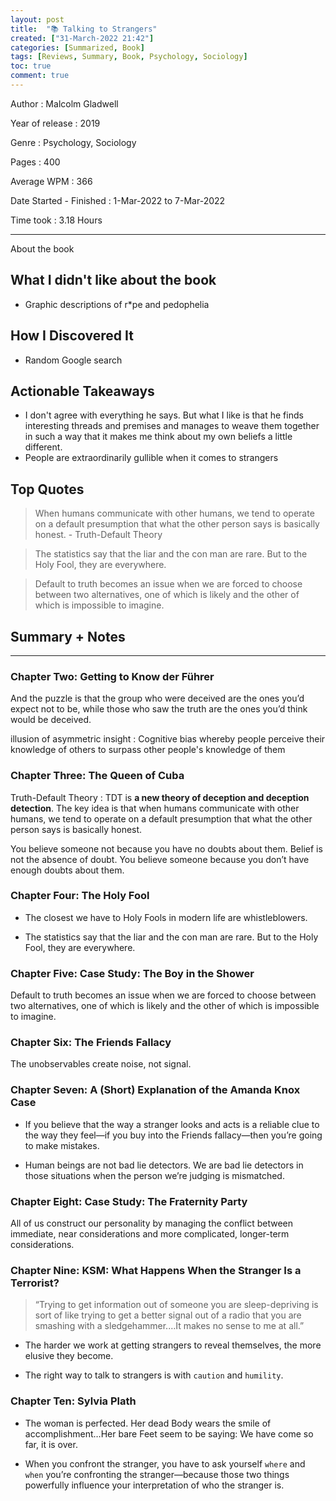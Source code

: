 ```yaml
---
layout: post
title:  "📚 Talking to Strangers"
created: ["31-March-2022 21:42"]
categories: [Summarized, Book]
tags: [Reviews, Summary, Book, Psychology, Sociology]
toc: true
comment: true
---
```


Author
: Malcolm Gladwell

Year of release
: 2019

Genre
: Psychology, Sociology

Pages
: 400

Average WPM
: 366

Date Started - Finished
: 1-Mar-2022 to 7-Mar-2022

Time took
: 3.18 Hours

---

 About the book
## What I didn't like about the book
- Graphic descriptions of r*pe and pedophelia

## How I Discovered It
- Random Google search

## Actionable Takeaways
- I don't agree with everything he says. But what I like is that he finds interesting threads and premises and manages to weave them together in such a way that it makes me think about my own beliefs a little different.
- People are extraordinarily gullible when it comes to strangers

## Top Quotes
> When humans communicate with other humans, we tend to operate on a default presumption that what the other person says is basically honest.
> \- Truth-Default Theory 

> The statistics say that the liar and the con man are rare. But to the Holy Fool, they are everywhere.

> Default to truth becomes an issue when we are forced to choose between two alternatives, one of which is likely and the other of which is impossible to imagine.


## Summary + Notes
---
### Chapter Two: Getting to Know der Führer
And the puzzle is that the group who were deceived are the ones you’d expect not to be, while those who saw the truth are the ones you’d think would be deceived.

illusion of asymmetric insight
: Cognitive bias whereby people perceive their knowledge of others to surpass other people's knowledge of them

### Chapter Three: The Queen of Cuba
Truth-Default Theory
: TDT is **a new theory of deception and deception detection**. The key idea is that when humans communicate with other humans, we tend to operate on a default presumption that what the other person says is basically honest.

You believe someone not because you have no doubts about them. Belief is not the absence of doubt. You believe someone because you don’t have enough doubts about them.

### Chapter Four: The Holy Fool
- The closest we have to Holy Fools in modern life are whistleblowers.

- The statistics say that the liar and the con man are rare. But to the Holy Fool, they are everywhere.

### Chapter Five: Case Study: The Boy in the Shower
Default to truth becomes an issue when we are forced to choose between two alternatives, one of which is likely and the other of which is impossible to imagine.

### Chapter Six: The Friends Fallacy
The unobservables create noise, not signal.

### Chapter Seven: A (Short) Explanation of the Amanda Knox Case

- If you believe that the way a stranger looks and acts is a reliable clue to the way they feel—if you buy into the Friends fallacy—then you’re going to make mistakes.

- Human beings are not bad lie detectors. We are bad lie detectors in those situations when the person we’re judging is mismatched.

### Chapter Eight: Case Study: The Fraternity Party
All of us construct our personality by managing the conflict between immediate, near considerations and more complicated, longer-term considerations.

### Chapter Nine: KSM: What Happens When the Stranger Is a Terrorist?

> “Trying to get information out of someone you are sleep-depriving is sort of like trying to get a better signal out of a radio that you are smashing with a sledgehammer.…It makes no sense to me at all.”

- The harder we work at getting strangers to reveal themselves, the more elusive they become.

- The right way to talk to strangers is with `caution` and `humility`.

### Chapter Ten: Sylvia Plath
- The woman is perfected. Her dead Body wears the smile of accomplishment…Her bare Feet seem to be saying: We have come so far, it is over.

- When you confront the stranger, you have to ask yourself `where` and `when` you’re confronting the stranger—because those two things powerfully influence your interpretation of who the stranger is.